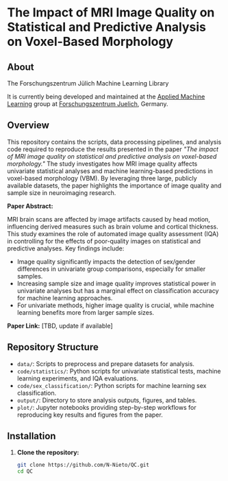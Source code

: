 # The Impact of MRI Image Quality on Statistical and Predictive Analysis on Voxel-Based Morphology

## About

The Forschungszentrum Jülich Machine Learning Library

It is currently being developed and maintained at the [Applied Machine Learning](https://www.fz-juelich.de/en/inm/inm-7/research-groups/applied-machine-learning-aml) group at [Forschungszentrum Juelich](https://www.fz-juelich.de/en), Germany.


## Overview

This repository contains the scripts, data processing pipelines, and analysis code required to reproduce the results presented in the paper *"The impact of MRI image quality on statistical and predictive analysis on voxel-based morphology."* The study investigates how MRI image quality affects univariate statistical analyses and machine learning-based predictions in voxel-based morphology (VBM). By leveraging three large, publicly available datasets, the paper highlights the importance of image quality and sample size in neuroimaging research.

**Paper Abstract:**

MRI brain scans are affected by image artifacts caused by head motion, influencing derived measures such as brain volume and cortical thickness. This study examines the role of automated image quality assessment (IQA) in controlling for the effects of poor-quality images on statistical and predictive analyses. Key findings include:

- Image quality significantly impacts the detection of sex/gender differences in univariate group comparisons, especially for smaller samples.
- Increasing sample size and image quality improves statistical power in univariate analyses but has a marginal effect on classification accuracy for machine learning approaches.
- For univariate methods, higher image quality is crucial, while machine learning benefits more from larger sample sizes.

**Paper Link:** [TBD, update if available]

## Repository Structure

- `data/`: Scripts to preprocess and prepare datasets for analysis.
- `code/statistics/`: Python scripts for univariate statistical tests, machine learning experiments, and IQA evaluations.
- `code/sex_classification/`: Python scripts for machine learning sex classification.
- `output/`: Directory to store analysis outputs, figures, and tables.
- `plot/`: Jupyter notebooks providing step-by-step workflows for reproducing key results and figures from the paper.


## Installation

1. **Clone the repository:**

   ```bash
   git clone https://github.com/N-Nieto/QC.git
   cd QC
